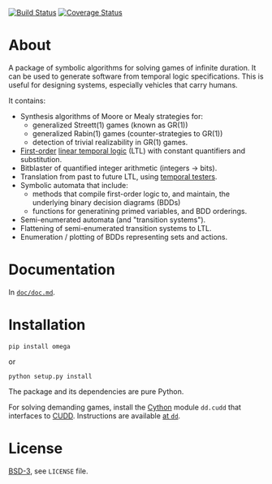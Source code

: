 [![Build Status][build_img]][travis]
[![Coverage Status][coverage]][coveralls]


About
=====

A package of symbolic algorithms for solving games of infinite duration.
It can be used to generate software from temporal logic specifications.
This is useful for designing systems, especially vehicles that carry humans.

It contains:

- Synthesis algorithms of Moore or Mealy strategies for:
  - generalized Streett(1) games (known as GR(1))
  - generalized Rabin(1) games (counter-strategies to GR(1))
  - detection of trivial realizability in GR(1) games.
- [First-order](https://en.wikipedia.org/wiki/First-order_logic) [linear temporal logic](http://dx.doi.org/10.1109/SFCS.1977.32) (LTL) with
  constant quantifiers and substitution.
- Bitblaster of quantified integer arithmetic (integers -> bits).
- Translation from past to future LTL, using [temporal testers](http://doi.org/10.1007/978-3-540-69850-0_11).
- Symbolic automata that include:
  - methods that compile first-order logic to, and maintain, the underlying binary decision diagrams (BDDs)
  - functions for generatining primed variables, and BDD orderings.
- Semi-enumerated automata (and "transition systems").
- Flattening of semi-enumerated transition systems to LTL.
- Enumeration / plotting of BDDs representing sets and actions.


Documentation
=============

In  [`doc/doc.md`](https://github.com/johnyf/omega/blob/master/doc/doc.md).


Installation
============

```
pip install omega
```

or

```
python setup.py install
```

The package and its dependencies are pure Python.

For solving demanding games, install the [Cython](https://en.wikipedia.org/wiki/Cython) module `dd.cudd`
that interfaces to [CUDD](http://vlsi.colorado.edu/~fabio/CUDD).
Instructions are available [at `dd`](https://github.com/johnyf/dd#cython-bindings).


License
=======
[BSD-3](http://opensource.org/licenses/BSD-3-Clause), see `LICENSE` file.


[build_img]: https://travis-ci.org/johnyf/omega.svg?branch=master
[travis]: https://travis-ci.org/johnyf/omega
[coverage]: https://coveralls.io/repos/johnyf/omega/badge.svg?branch=master
[coveralls]: https://coveralls.io/r/johnyf/omega?branch=master
